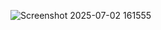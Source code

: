 ![Screenshot 2025-07-02 161555](https://github.com/user-attachments/assets/694b7bfc-5fa8-4b10-9e0f-bb58eb031929)
